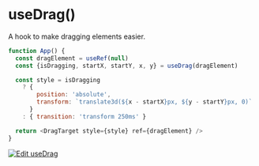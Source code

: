 # useDrag()
A hook to make dragging elements easier.

```js
function App() {
  const dragElement = useRef(null)
  const {isDragging, startX, startY, x, y} = useDrag(dragElement)

  const style = isDragging
    ? {
        position: 'absolute',
        transform: `translate3d(${x - startX}px, ${y - startY}px, 0)`
      }
    : { transition: 'transform 250ms' }

  return <DragTarget style={style} ref={dragElement} />
}
```

[![Edit useDrag](https://codesandbox.io/static/img/play-codesandbox.svg)](https://codesandbox.io/s/rr28389q1m?fontsize=14)
